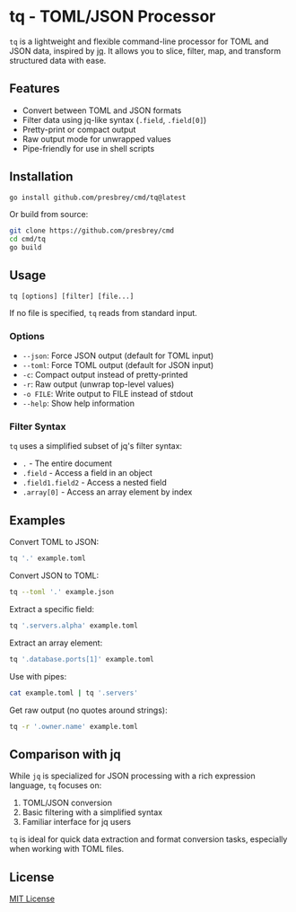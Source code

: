 # tq - TOML/JSON Processor

`tq` is a lightweight and flexible command-line processor for TOML and JSON data, inspired by [jq](https://stedolan.github.io/jq/). It allows you to slice, filter, map, and transform structured data with ease.

## Features

- Convert between TOML and JSON formats
- Filter data using jq-like syntax (`.field`, `.field[0]`)
- Pretty-print or compact output
- Raw output mode for unwrapped values
- Pipe-friendly for use in shell scripts

## Installation

```bash
go install github.com/presbrey/cmd/tq@latest
```

Or build from source:

```bash
git clone https://github.com/presbrey/cmd
cd cmd/tq
go build
```

## Usage

```
tq [options] [filter] [file...]
```

If no file is specified, `tq` reads from standard input.

### Options

- `--json`: Force JSON output (default for TOML input)
- `--toml`: Force TOML output (default for JSON input)
- `-c`: Compact output instead of pretty-printed
- `-r`: Raw output (unwrap top-level values)
- `-o FILE`: Write output to FILE instead of stdout
- `--help`: Show help information

### Filter Syntax

`tq` uses a simplified subset of jq's filter syntax:

- `.` - The entire document
- `.field` - Access a field in an object
- `.field1.field2` - Access a nested field
- `.array[0]` - Access an array element by index

## Examples

Convert TOML to JSON:
```bash
tq '.' example.toml
```

Convert JSON to TOML:
```bash
tq --toml '.' example.json
```

Extract a specific field:
```bash
tq '.servers.alpha' example.toml
```

Extract an array element:
```bash
tq '.database.ports[1]' example.toml
```

Use with pipes:
```bash
cat example.toml | tq '.servers'
```

Get raw output (no quotes around strings):
```bash
tq -r '.owner.name' example.toml
```

## Comparison with jq

While `jq` is specialized for JSON processing with a rich expression language, `tq` focuses on:

1. TOML/JSON conversion
2. Basic filtering with a simplified syntax
3. Familiar interface for jq users

`tq` is ideal for quick data extraction and format conversion tasks, especially when working with TOML files.

## License

[MIT License](LICENSE)
